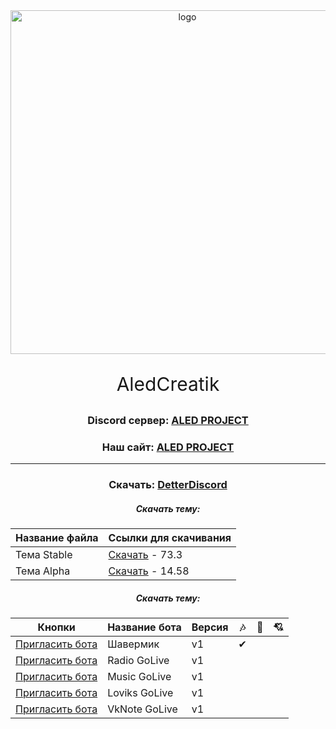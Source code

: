 <div id="logo" align="center">
<img src="https://i.imgur.com/0RGA4mn.png" alt="logo" style="width:550px;height:auto"> 
<p align="center" style="font-size:30px">AledCreatik</p>

### Discord сервер: [ALED PROJECT](https://discord.gg/5BM4XD3qxM)
### Наш сайт: [ALED PROJECT](https://aledproject.github.io)
---

### Скачать: [DetterDiscord](https://BetterDiscord.app)
##### Скачать тему: 
Название файла | Ссылки для скачивания
------------ | -------------
Тема Stable | [Скачать](https://github.com/ALEDPROJECT/ALED-THEME/releases/download/R-Stable/aledproject-relese.theme.css) - 73.3
Тема Alpha  | [Скачать](https://github.com/ALEDPROJECT/ALED-THEME/releases/download/A-14.58/aledproject-alpha.theme.css) - 14.58

##### Скачать тему: 
Кнопки | Название бота | Версия | 🎶 | 🔧 | 💘
------------- | ------------- | ------------- | ------------- | ------------- | -------------
[Пригласить бота]() | Шавермик      | v1 | ✔ |  | 
[Пригласить бота]() | Radio GoLive  | v1 |  |  | 
[Пригласить бота]() | Music GoLive  | v1 |  |  | 
[Пригласить бота]() | Loviks GoLive | v1 |  |  | 
[Пригласить бота]() | VkNote GoLive | v1 |  |  | 
